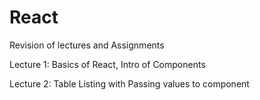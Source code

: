 # React
 Revision of lectures and Assignments

Lecture 1: Basics of React, Intro of Components

Lecture 2: Table Listing with Passing values to component 


